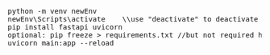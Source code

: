 <pre>python -m venv newEnv
newEnv\Scripts\activate    \\use "deactivate" to deactivate environment 
pip install fastapi uvicorn
optional: pip freeze > requirements.txt //but not required here as it has already been created
uvicorn main:app --reload</pre>